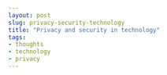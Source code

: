```yaml
---
layout: post
slug: privacy-security-technology
title: "Privacy and security in technology"
tags:
- thoughts
- technology
- privacy
---
```

